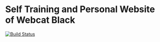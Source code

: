 # Self Training and Personal Website of Webcat Black

[![Build Status](https://travis-ci.org/webcat12345/webcat-black-page.svg?branch=master)](https://travis-ci.org/webcat12345/webcat-black-page)

